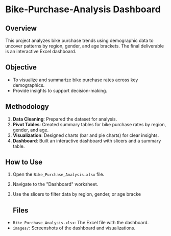 # Bike-Purchase-Analysis Dashboard
## Overview
This project analyzes bike purchase trends using demographic data to uncover patterns by region, gender, and age brackets. The final deliverable is an interactive Excel dashboard.

## Objective
- To visualize and summarize bike purchase rates across key demographics.
- Provide insights to support decision-making.

## Methodology
1. **Data Cleaning**: Prepared the dataset for analysis.
2. **Pivot Tables**: Created summary tables for bike purchase rates by region, gender, and age.
3. **Visualization**: Designed charts (bar and pie charts) for clear insights.
4. **Dashboard**: Built an interactive dashboard with slicers and a summary table.

   
## How to Use
1. Open the `Bike_Purchase_Analysis.xlsx` file.
2. Navigate to the "Dashboard" worksheet.
3. Use the slicers to filter data by region, gender, or age bracke

   ## Files
- `Bike_Purchase_Analysis.xlsx`: The Excel file with the dashboard.
- `images/`: Screenshots of the dashboard and visualizations.

